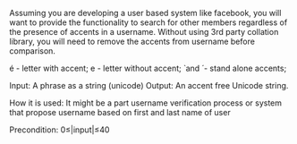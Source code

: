 Assuming you are developing a user based system like facebook, you will want to provide the functionality to search for other members regardless of the presence of accents in a username. Without using 3rd party collation library, you will need to remove the accents from username before comparison.

é - letter with accent; e - letter without accent; ̀ and ́ - stand alone accents;

Input: A phrase as a string (unicode)
Output: An accent free Unicode string.

How it is used: It might be a part username verification process or system that propose username based on first and last name of user

Precondition: 0≤|input|≤40